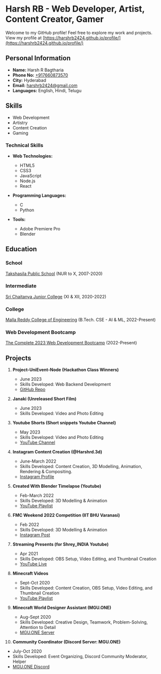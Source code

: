 # Harsh RB - Web Developer, Artist, Content Creator, Gamer

Welcome to my GitHub profile! Feel free to explore my work and projects.
View my profile at [https://harshrb2424.github.io/profile/](https://harshrb2424.github.io/profile/)

## Personal Information

- **Name:** Harsh R Bagtharia
- **Phone No:** [+917660873570](https://wa.me/917660873570)
- **City:** Hyderabad
- **Email:** harshrb2424@gmail.com
- **Languages:** English, Hindi, Telugu

## Skills

- Web Development
- Artistry
- Content Creation
- Gaming

### Technical Skills

- **Web Technologies:**
  - HTML5
  - CSS3
  - JavaScript
  - Node.js
  - React

- **Programming Languages:**
  - C
  - Python

- **Tools:**
  - Adobe Premiere Pro
  - Blender

## Education

### School

[Takshasila Public School](https://takshasilapublicschool.com/) (NUR to X, 2007-2020)

### Intermediate

[Sri Chaitanya Junior College](https://srichaitanya.net/) (XI & XII, 2020-2022)

### College

[Malla Reddy College of Engineering](https://mrce.in/) (B.Tech. CSE - AI & ML, 2022-Present)

### Web Development Bootcamp

[The Complete 2023 Web Development Bootcamp](https://www.udemy.com/course/the-complete-web-development-bootcamp/) (2022-Present)

## Projects

1. **Project-UniEvent-Node (Hackathon Class Winners)**
   - June 2023
   - Skills Developed: Web Backend Development
   - [GitHub Repo](https://github.com/ShaikhAman01/Project-UniEvent-Node)

2. **Janaki (Unreleased Short Film)**
   - June 2023
   - Skills Developed: Video and Photo Editing

3. **Youtube Shorts (Short snippets Youtube Channel)**
   - May 2023
   - Skills Developed: Video and Photo Editing
   - [YouTube Channel](https://www.youtube.com/@Short.snippets)

4. **Instagram Content Creation (@Harshrd.3d)**
   - June-March 2022
   - Skills Developed: Content Creation, 3D Modelling, Animation, Rendering & Compositing.
   - [Instagram Profile](https://www.instagram.com/harshrb.3d)

5. **Created With Blender Timelapse (Youtube)**
   - Feb-March 2022
   - Skills Developed: 3D Modelling & Animation
   - [YouTube Playlist](https://youtube.com/playlist?list=PL5MuW9KkxcUj7q-tIZmJHpINRqfdh2foV&si=MGPg5ZvtmTED8bTb)

6. **FMC Weekend 2022 Competition (IIT BHU Varanasi)**
   - Feb 2022
   - Skills Developed: 3D Modelling & Animation
   - [Instagram Post](https://www.instagram.com/p/CaAZJ3mlefj/)

7. **Streaming Presents (for Shrey_INDIA Youtube)**
   - Apr 2021
   - Skills Developed: OBS Setup, Video Editing, and Thumbnail Creation
   - [YouTube Live](https://www.youtube.com/live/QD8hZmt0VPU?si=SEwD-lvisHLJOOdu)

8. **Minecraft Videos**
   - Sept-Oct 2020
   - Skills Developed: Content Creation, OBS Setup, Video Editing, and Thumbnail Creation
   - [YouTube Playlist](https://youtube.com/playlist?list=PL5MuW9KkxcUg6ps_3uMAfF7r7rN63_Xty&si=pxyA_TnNcsGmJs8P)

9. **Minecraft World Designer Assistant (MGU.ONE)**
   - Aug-Sept 2020
   - Skills Developed: Creative Design, Teamwork, Problem-Solving, Attention to Detail
   - [MGU.ONE Server](https://topminecraftservers.org/server/10331)

10. **Community Coordinator (Discord Server: MGU.ONE)**
   - July-Oct 2020
   - Skills Developed: Event Organizing, Discord Community Moderator, Helper
   - [MGU.ONE Discord](https://discord.gg/mgu)
